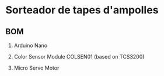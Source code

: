 # Sorteador de tapes d'ampolles

## BOM
1. Arduino Nano

2. Color Sensor Module COLSEN01 (based on TCS3200)

3. Micro Servo Motor


